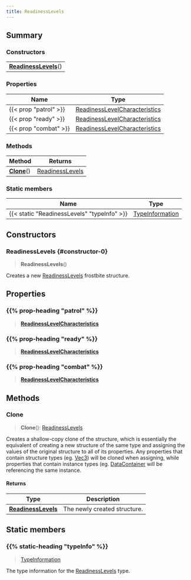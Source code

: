 ```yaml
---
title: ReadinessLevels
---
```



## Summary
### Constructors
| |
| ----------- |
| **[ReadinessLevels](#constructor-0)**() |

### Properties
| Name | Type |
| ---- | ---- |
| {{< prop "patrol" >}} | [ReadinessLevelCharacteristics](/vext/ref/fb/readinesslevelcharacteristics) |
| {{< prop "ready" >}} | [ReadinessLevelCharacteristics](/vext/ref/fb/readinesslevelcharacteristics) |
| {{< prop "combat" >}} | [ReadinessLevelCharacteristics](/vext/ref/fb/readinesslevelcharacteristics) |

### Methods
| Method | Returns |
| ------ | ---- |
| **[Clone](#clone)**() | [ReadinessLevels](/vext/ref/fb/readinesslevels) |

### Static members
| Name | Type |
| ---- | ---- |
| {{< static "ReadinessLevels" "typeInfo" >}} | [TypeInformation](/vext/ref/shared/class/typeinformation) |

## Constructors
### ReadinessLevels {#constructor-0}
> **ReadinessLevels**()

Creates a new [ReadinessLevels](/vext/ref/fb/readinesslevels) frostbite structure.

## Properties
### {{% prop-heading "patrol" %}}
> **[ReadinessLevelCharacteristics](/vext/ref/fb/readinesslevelcharacteristics)**

### {{% prop-heading "ready" %}}
> **[ReadinessLevelCharacteristics](/vext/ref/fb/readinesslevelcharacteristics)**

### {{% prop-heading "combat" %}}
> **[ReadinessLevelCharacteristics](/vext/ref/fb/readinesslevelcharacteristics)**

## Methods
### Clone
> **Clone**(): [ReadinessLevels](/vext/ref/fb/readinesslevels)

Creates a shallow-copy clone of the structure, which is essentially the equivalent of creating a new structure of the same type and assigning the values of the original structure to all of its properties. Any properties that contain structure types (eg. [Vec3](/vext/ref/shared/class/vec3)) will be cloned when assigning, while properties that contain instance types (eg. [DataContainer](/vext/ref/shared/class/datacontainer) will be referencing the same instance.

#### Returns
| Type | Description |
| ---- | ----------- |
| **[ReadinessLevels](/vext/ref/fb/readinesslevels)** | The newly created structure. |

## Static members
### {{% static-heading "typeInfo" %}}
> [TypeInformation](/vext/ref/shared/class/typeinformation)

The type information for the [ReadinessLevels](/vext/ref/fb/readinesslevels) type.

